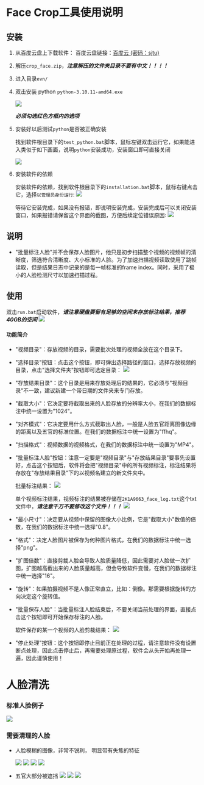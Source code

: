 # Face Crop工具使用说明
 
## 安装
1. 从百度云盘上下载软件：
百度云盘链接：[百度云 (密码：sjtu)](https://pan.baidu.com/s/1F88z-xWA16h82fU1yVN6BA?pwd=sjtu)

2. 解压```crop_face.zip```，***注意解压的文件夹目录不要有中文！！！！***

3. 进入目录```evn/```

4. 双击安装 python ```python-3.10.11-amd64.exe```

    <img src="./docs/installation.PNG"/>

    ***必须勾选红色方框内的选项***

5. 安装好以后测试```python```是否被正确安装

    找到软件根目录下的```test_python.bat```脚本，鼠标左键双击运行它，如果能进入类似于如下画面，说明```python```安装成功，安装窗口即可直接关闭

    <img src="./docs/python.PNG"/>

6. 安装软件的依赖

    安装软件的依赖，找到软件根目录下的```installation.bat```脚本，鼠标右键点击它，选择```以管理员身份运行```:
    <img src="./docs/installation1.png"/>

    等待它安装完成，如果没有报错，即说明安装完成，安装完成后可以关闭安装窗口，如果报错请保留这个界面的截图，方便后续定位错误原因:
    <img src="./docs/finish.png"/>

## 说明
- "批量标注人脸"并不会保存人脸图片，他只是初步扫描整个视频的视频帧的清晰度，筛选符合清晰度、大小标准的人脸。为了加速扫描视频读取使用了跳帧读取，但是结果日志中记录的是每一帧标准的frame index。同时，采用了极小的人脸检测尺寸以加速扫描过程。


## 使用

双击```run.bat```启动软件，***请注意硬盘要留有足够的空间来存放标注结果，推荐40GB的空间***
<img src="./docs/software.png"/>    

#### 功能简介

- "视频目录"：存放视频的目录，需要批次处理的视频全放在这个目录下。
- "选择目录"按钮：点击这个按钮，即可弹出选择路径的窗口，选择存放视频的目录，点击"选择文件夹"按钮即可选定目录：
    <img src="./docs/select_dir.PNG"/> 
- "存放结果目录"：这个目录是用来存放处理后的结果的，它必须与"视频目录"不一致，建议新建一个带日期的文件夹来专门存放。
- "截取大小"：它决定要将截取出来的人脸存放的分辨率大小，在我们的数据标注中统一设置为"1024"。
- "对齐模式"：它决定要用什么方式截取出人脸，一般是人脸五官距离图像边缘的距离以及五官的标准位置。在我们的数据标注中统一设置为"ffhq"。
- "扫描格式"：视频数据的视频格式，在我们的数据标注中统一设置为"MP4"。
- "批量标注人脸"按钮：注意一定要是"视频目录"与"存放结果目录"要事先设置好，点击这个按钮后，软件将会把"视频目录"中的所有视频标注，标注结果将存放在"存放结果目录"下的以视频名建立的新文件夹中。

    批量标注结果：
    <img src="./docs/results.PNG"/>

    单个视频标注结果，视频标注的结果被存储在```2K1A9663_face_log.txt```这个txt文件中，***请注意千万不要修改这个文件！！！***
    <img src="./docs/single_result.PNG"/>



- "最小尺寸"：决定要从视频中保留的图像大小比例，它是"截取大小"数值的倍数，在我们的数据标注中统一选择"0.8"。

- "格式"：决定人脸图片被保存为何种图片格式，在我们的数据标注中统一选择"png"。
- "扩图倍数"：直接剪裁人脸会导致人脸质量降低，因此需要对人脸做一次扩图，扩图越高截出来的人脸质量越高，但会导致软件变慢，在我们的数据标注中统一选择"16"。
- "旋转"：如果拍摄视频不是人像正常直立，比如：倒像。那需要根据旋转的方向决定这个旋转值。
- "批量保存人脸"：当批量标注人脸结束后，不要关闭当前处理的界面，直接点击这个按钮即可开始保存标注的人脸。

    软件保存的某一个视频的人脸剪裁结果：
    <img src="./docs/saving.PNG"/>

- "停止处理"按钮：这个按钮即停止目前正在处理的过程，请注意软件没有设置断点处理，因此点击停止后，再需要处理原过程，软件会从头开始再处理一遍，因此谨慎使用！


# 人脸清洗

### 标准人脸例子

<img src="./docs/face_standard.PNG"/>

### 需要清理的人脸

- 人脸模糊的图像，非常不锐利， 明显带有失焦的特征

    <img src="./docs/blur1.png"/>
    <img src="./docs/blur2.png"/>
    <img src="./docs/blur3.png"/>
    <img src="./docs/blur4.png"/>


- 五官大部分被遮挡
    <img src="./docs/zhedang.png"/>
    <img src="./docs/zhedang1.png"/>
    <img src="./docs/zhedang2.png"/>